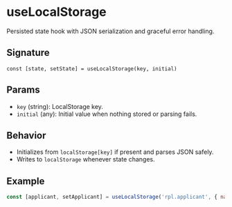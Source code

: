 # useLocalStorage

Persisted state hook with JSON serialization and graceful error handling.

## Signature
`const [state, setState] = useLocalStorage(key, initial)`

## Params
- `key` (string): LocalStorage key.
- `initial` (any): Initial value when nothing stored or parsing fails.

## Behavior
- Initializes from `localStorage[key]` if present and parses JSON safely.
- Writes to `localStorage` whenever state changes.

## Example
```jsx
const [applicant, setApplicant] = useLocalStorage('rpl.applicant', { name: '', id: '' });
```
